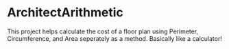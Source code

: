 # ArchitectArithmetic
This project helps calculate the cost of a floor plan using Perimeter, Circumference, and Area seperately as a method. Basically like a calculator!
